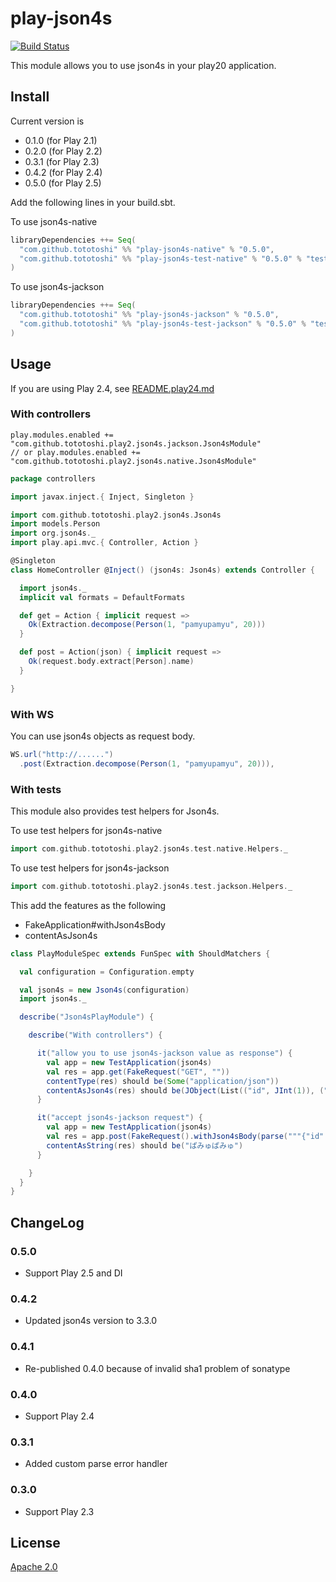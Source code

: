 # play-json4s

[![Build Status](https://travis-ci.org/tototoshi/play-json4s.png)](https://travis-ci.org/tototoshi/play-json4s)

This module allows you to use json4s in your play20 application.


## Install
Current version is

  - 0.1.0 (for Play 2.1)
  - 0.2.0 (for Play 2.2)
  - 0.3.1 (for Play 2.3)
  - 0.4.2 (for Play 2.4)
  - 0.5.0 (for Play 2.5)

Add the following lines in your build.sbt.

To use json4s-native
```scala
libraryDependencies ++= Seq(
  "com.github.tototoshi" %% "play-json4s-native" % "0.5.0",
  "com.github.tototoshi" %% "play-json4s-test-native" % "0.5.0" % "test"
)
```

To use json4s-jackson
```scala
libraryDependencies ++= Seq(
  "com.github.tototoshi" %% "play-json4s-jackson" % "0.5.0",
  "com.github.tototoshi" %% "play-json4s-test-jackson" % "0.5.0" % "test"
)
```

## Usage

If you are using Play 2.4, see [README.play24.md](./README.play24.md)

### With controllers

```
play.modules.enabled += "com.github.tototoshi.play2.json4s.jackson.Json4sModule"
// or play.modules.enabled += "com.github.tototoshi.play2.json4s.native.Json4sModule"
```

```scala
package controllers

import javax.inject.{ Inject, Singleton }

import com.github.tototoshi.play2.json4s.Json4s
import models.Person
import org.json4s._
import play.api.mvc.{ Controller, Action }

@Singleton
class HomeController @Inject() (json4s: Json4s) extends Controller {

  import json4s._
  implicit val formats = DefaultFormats

  def get = Action { implicit request =>
    Ok(Extraction.decompose(Person(1, "pamyupamyu", 20)))
  }

  def post = Action(json) { implicit request =>
    Ok(request.body.extract[Person].name)
  }

}
```

### With WS

You can use json4s objects as request body.

```scala
WS.url("http://......")
  .post(Extraction.decompose(Person(1, "pamyupamyu", 20))),
```

### With tests

This module also provides test helpers for Json4s.

To use test helpers for json4s-native

```scala
import com.github.tototoshi.play2.json4s.test.native.Helpers._
```

To use test helpers for json4s-jackson

```scala
import com.github.tototoshi.play2.json4s.test.jackson.Helpers._
```

This add the features as the following
- FakeApplication#withJson4sBody
- contentAsJson4s


```scala
class PlayModuleSpec extends FunSpec with ShouldMatchers {

  val configuration = Configuration.empty

  val json4s = new Json4s(configuration)
  import json4s._

  describe("Json4sPlayModule") {

    describe("With controllers") {

      it("allow you to use json4s-jackson value as response") {
        val app = new TestApplication(json4s)
        val res = app.get(FakeRequest("GET", ""))
        contentType(res) should be(Some("application/json"))
        contentAsJson4s(res) should be(JObject(List(("id", JInt(1)), ("name", JString("ぱみゅぱみゅ")), ("age", JInt(20)))))
      }

      it("accept json4s-jackson request") {
        val app = new TestApplication(json4s)
        val res = app.post(FakeRequest().withJson4sBody(parse("""{"id":1,"name":"ぱみゅぱみゅ","age":20}""")))
        contentAsString(res) should be("ぱみゅぱみゅ")
      }

    }
  }
}
```

## ChangeLog

### 0.5.0
 - Support Play 2.5 and DI

### 0.4.2
 - Updated json4s version to 3.3.0

### 0.4.1
 - Re-published 0.4.0 because of invalid sha1 problem of sonatype

### 0.4.0
 - Support Play 2.4

### 0.3.1
 - Added custom parse error handler

### 0.3.0
 - Support Play 2.3

## License
[Apache 2.0](http://www.apache.org/licenses/LICENSE-2.0)
